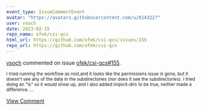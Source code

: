 ```yaml
---
event_type: IssueCommentEvent
avatar: "https://avatars.githubusercontent.com/u/814322?"
user: vsoch
date: 2023-02-15
repo_name: ofek/csi-gcs
html_url: https://github.com/ofek/csi-gcs/issues/155
repo_url: https://github.com/ofek/csi-gcs
---
```


<a href='https://github.com/vsoch' target='_blank'>vsoch</a> commented on issue <a href='https://github.com/ofek/csi-gcs/issues/155' target='_blank'>ofek/csi-gcs#155</a>.

<small>I tried running the workflow as root,and it looks like the permissions issue is gone, but it doesn't see any of the data in the subdirectories (nor does it see the subdirectories). I tried doing an "ls" so it would show up, and I also added impicit-dirs to be true, neither made a difference. ...</small>

<a href='https://github.com/ofek/csi-gcs/issues/155' target='_blank'>View Comment</a>